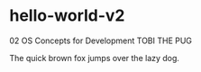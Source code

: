 # hello-world-v2
02 OS Concepts for Development
TOBI THE PUG
<p> The quick brown fox jumps over the lazy dog.</p>
